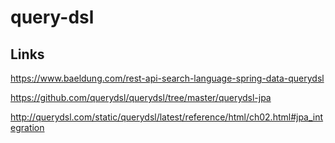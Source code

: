# query-dsl

## Links

https://www.baeldung.com/rest-api-search-language-spring-data-querydsl

https://github.com/querydsl/querydsl/tree/master/querydsl-jpa

http://querydsl.com/static/querydsl/latest/reference/html/ch02.html#jpa_integration
